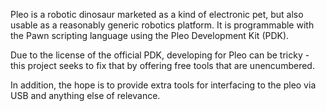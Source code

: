 Pleo is a robotic dinosaur marketed as a kind of electronic pet, but also usable as a reasonably generic robotics platform. It is programmable with the Pawn scripting language using the Pleo Development Kit (PDK).

Due to the license of the official PDK, developing for Pleo can be tricky - this project seeks to fix that by offering free tools that are unencumbered.

In addition, the hope is to provide extra tools for interfacing to the pleo via USB and anything else of relevance.